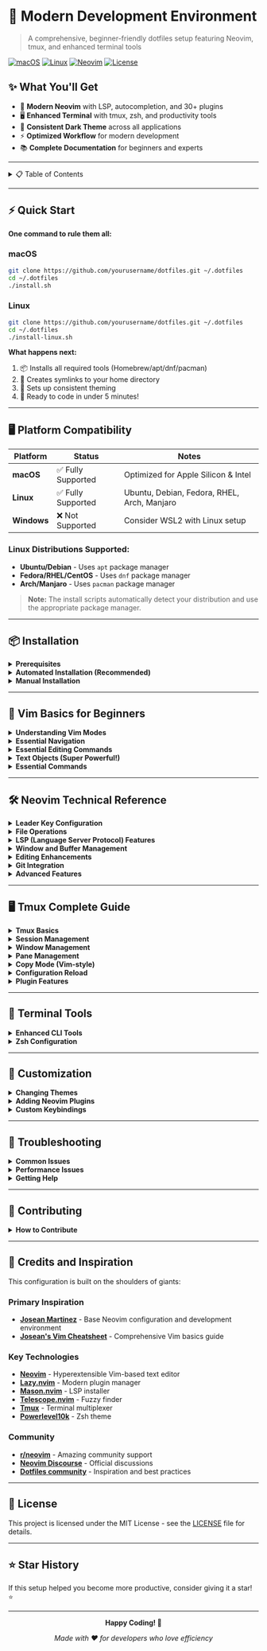 # 🚀 Modern Development Environment

> A comprehensive, beginner-friendly dotfiles setup featuring Neovim, tmux, and enhanced terminal tools

[![macOS](https://img.shields.io/badge/Platform-macOS-blue.svg)](https://www.apple.com/macos/)
[![Linux](https://img.shields.io/badge/Platform-Linux-orange.svg)](https://www.linux.org/)
[![Neovim](https://img.shields.io/badge/Neovim-0.11+-green.svg)](https://neovim.io/)
[![License](https://img.shields.io/badge/License-MIT-yellow.svg)](LICENSE)

## ✨ What You'll Get

- 🎯 **Modern Neovim** with LSP, autocompletion, and 30+ plugins
- 🖥️ **Enhanced Terminal** with tmux, zsh, and productivity tools
- 🎨 **Consistent Dark Theme** across all applications
- ⚡ **Optimized Workflow** for modern development
- 📚 **Complete Documentation** for beginners and experts

---

<details>
<summary>📋 Table of Contents</summary>

- [Quick Start](#-quick-start)
- [Platform Compatibility](#-platform-compatibility)
- [Installation](#-installation)
- [Vim Basics for Beginners](#-vim-basics-for-beginners)
- [Neovim Technical Reference](#%EF%B8%8F-neovim-technical-reference)
- [Tmux Complete Guide](#%EF%B8%8F-tmux-complete-guide)
- [Terminal Tools](#-terminal-tools)
- [Customization](#-customization)
- [Troubleshooting](#-troubleshooting)
- [Contributing](#-contributing)

</details>

---

## ⚡ Quick Start

**One command to rule them all:**

### macOS
```bash
git clone https://github.com/yourusername/dotfiles.git ~/.dotfiles
cd ~/.dotfiles
./install.sh
```

### Linux
```bash
git clone https://github.com/yourusername/dotfiles.git ~/.dotfiles
cd ~/.dotfiles
./install-linux.sh
```

**What happens next:**
1. 📦 Installs all required tools (Homebrew/apt/dnf/pacman)
2. 🔗 Creates symlinks to your home directory
3. 🎨 Sets up consistent theming
4. 🚀 Ready to code in under 5 minutes!

---

## 🖥️ Platform Compatibility

| Platform | Status | Notes |
|----------|--------|-------|
| **macOS** | ✅ Fully Supported | Optimized for Apple Silicon & Intel |
| **Linux** | ✅ Fully Supported | Ubuntu, Debian, Fedora, RHEL, Arch, Manjaro |
| **Windows** | ❌ Not Supported | Consider WSL2 with Linux setup |

### Linux Distributions Supported:
- **Ubuntu/Debian** - Uses `apt` package manager
- **Fedora/RHEL/CentOS** - Uses `dnf` package manager
- **Arch/Manjaro** - Uses `pacman` package manager

> **Note:** The install scripts automatically detect your distribution and use the appropriate package manager.

---

## 📦 Installation

<details>
<summary><b>Prerequisites</b></summary>

### macOS Requirements
- **macOS 10.15+** (Catalina or newer)
- **Homebrew** (will be installed automatically if missing)
- **Git** (usually pre-installed on macOS)

### Linux Requirements
- **Ubuntu 20.04+**, **Debian 11+**, **Fedora 35+**, **Arch Linux**, or **Manjaro**
- **Git** (install with your package manager if missing)
- **Curl** (install with your package manager if missing)
- **Build tools** (will be installed automatically)

### Recommended for All Platforms
- **iTerm2**, **Wezterm**, or **Alacritty** for best terminal experience
- **MesloLGS NF Font** (installed automatically by both scripts)

</details>

<details>
<summary><b>Automated Installation (Recommended)</b></summary>

### Step 1: Clone the Repository
```bash
git clone https://github.com/yourusername/dotfiles.git ~/.dotfiles
cd ~/.dotfiles
```

### Step 2: Run the Install Script

**For macOS:**
```bash
./install.sh
```

**For Linux:**
```bash
./install-linux.sh
```

### Step 3: Post-Installation Setup
```bash
# Restart your terminal
# Set terminal font to 'MesloLGS NF' in preferences
# Configure zsh theme
p10k configure

# Start tmux and install plugins
tmux
# Press Ctrl-a + I to install tmux plugins

# Open Neovim to install plugins
nvim
# Plugins install automatically on first launch
```

</details>

<details>
<summary><b>Manual Installation</b></summary>

### Core Tools

**macOS (Homebrew):**
```bash
# Install Homebrew (if not installed)
/bin/bash -c "$(curl -fsSL https://raw.githubusercontent.com/Homebrew/install/HEAD/install.sh)"

# Install essential packages
brew install neovim tmux zsh git curl node ripgrep fd fzf bat eza zoxide thefuck yazi powerlevel10k zsh-autosuggestions zsh-syntax-highlighting

# Install Nerd Font
brew install --cask font-meslo-lg-nerd-font
```

**Linux (Ubuntu/Debian):**
```bash
# Update package lists
sudo apt update

# Install core packages
sudo apt install -y neovim tmux zsh git curl nodejs npm build-essential ripgrep fd-find fzf bat zoxide

# Install eza (better ls)
wget -qO- https://raw.githubusercontent.com/eza-community/eza/main/deb.asc | sudo gpg --dearmor -o /etc/apt/keyrings/gierens.gpg
echo "deb [signed-by=/etc/apt/keyrings/gierens.gpg] http://deb.gierens.de stable main" | sudo tee /etc/apt/sources.list.d/gierens.list
sudo apt update && sudo apt install -y eza

# Install Deno for markdown preview
curl -fsSL https://deno.land/install.sh | sh
```

### Configuration Files
```bash
# Create config directory
mkdir -p ~/.config

# Symlink configurations
ln -sf ~/.dotfiles/.config/nvim ~/.config/nvim
ln -sf ~/.dotfiles/.zshrc ~/.zshrc
ln -sf ~/.dotfiles/.tmux.conf ~/.tmux.conf
ln -sf ~/.dotfiles/.wezterm.lua ~/.wezterm.lua
```

</details>

---

## 🎯 Vim Basics for Beginners

<details>
<summary><b>Understanding Vim Modes</b></summary>

Vim has different "modes" for different tasks:

| Mode | Key | Purpose | How to Exit |
|------|-----|---------|-------------|
| **NORMAL** | `ESC` | Navigation & commands | Default mode |
| **INSERT** | `i` | Type text like normal editor | `ESC` or `jk` |
| **VISUAL** | `v` | Select text | `ESC` |
| **VISUAL-BLOCK** | `Ctrl-v` | Select rectangular blocks | `ESC` |
| **COMMAND** | `:` | Run commands like save/quit | `ESC` or `Enter` |

**💡 Pro Tip:** Our config lets you use `jk` to exit insert mode instead of reaching for `ESC`!

</details>

<details>
<summary><b>Essential Navigation</b></summary>

### Basic Movement (Normal Mode)
```
   k
h  ↑  l    ←hjkl→ are your new arrow keys
   j
```

| Key | Action | Example |
|-----|--------|---------|
| `h` | Move left | Move one character left |
| `j` | Move down | Move one line down |
| `k` | Move up | Move one line up |
| `l` | Move right | Move one character right |

### Line Navigation
| Key | Action | Example |
|-----|--------|---------|
| `0` | Start of line | Jump to first character |
| `^` | First non-blank character | Skip whitespace |
| `$` | End of line | Jump to last character |

### Word Movement
| Key | Action | Example |
|-----|--------|---------|
| `w` | Next word start | Jump forward by words |
| `b` | Previous word start | Jump backward by words |
| `e` | Next word end | Jump to end of words |

### Document Navigation
| Key | Action | Example |
|-----|--------|---------|
| `gg` | First line | Jump to top of file |
| `G` | Last line | Jump to bottom of file |
| `{number}G` | Specific line | `42G` jumps to line 42 |

</details>

<details>
<summary><b>Essential Editing Commands</b></summary>

### Entering Insert Mode
| Key | Action | Cursor Position |
|-----|--------|-----------------|
| `i` | Insert | Before cursor |
| `a` | Append | After cursor |
| `A` | Append line | End of line |
| `o` | Open line below | New line below |
| `O` | Open line above | New line above |

### Deleting Text
| Key | Action | Example |
|-----|--------|---------|
| `x` | Delete character | Delete char under cursor |
| `dd` | Delete line | Delete entire line |
| `dw` | Delete word | Delete from cursor to end of word |
| `d$` | Delete to end | Delete from cursor to end of line |

### Copying and Pasting
| Key | Action | Example |
|-----|--------|---------|
| `yy` | Copy line | Copy entire line |
| `yw` | Copy word | Copy word under cursor |
| `p` | Paste after | Paste after cursor |
| `P` | Paste before | Paste before cursor |

### Undo and Redo
| Key | Action | Example |
|-----|--------|---------|
| `u` | Undo | Undo last change |
| `Ctrl-r` | Redo | Redo undone change |
| `.` | Repeat | Repeat last change |

</details>

<details>
<summary><b>Text Objects (Super Powerful!)</b></summary>

Text objects let you operate on "things" rather than just characters:

### Inner vs Around
- **Inner (`i`)**: Contents only
- **Around (`a`)**: Contents + surrounding characters

### Common Text Objects
| Object | Description | Example |
|--------|-------------|---------|
| `w` | Word | `diw` = delete inner word |
| `s` | Sentence | `dis` = delete sentence |
| `p` | Paragraph | `dip` = delete paragraph |
| `"` | Quoted text | `di"` = delete inside quotes |
| `'` | Single quotes | `da'` = delete around single quotes |
| `(` or `)` | Parentheses | `di(` = delete inside parentheses |
| `{` or `}` | Braces | `da{` = delete around braces |
| `[` or `]` | Brackets | `di[` = delete inside brackets |

### Powerful Combinations
```vim
diw    " Delete inner word
daw    " Delete around word (includes spaces)
ci"    " Change inside quotes
ya(    " Yank around parentheses
```

</details>

<details>
<summary><b>Essential Commands</b></summary>

### File Operations
| Command | Action | Example |
|---------|--------|---------|
| `:w` | Save file | Write changes to disk |
| `:q` | Quit | Exit Vim |
| `:wq` | Save and quit | Write and exit |
| `:q!` | Force quit | Exit without saving |
| `:e filename` | Edit file | Open another file |

### Search and Replace
| Command | Action | Example |
|---------|--------|---------|
| `/pattern` | Search forward | `/hello` finds "hello" |
| `?pattern` | Search backward | `?hello` finds "hello" backward |
| `n` | Next match | Jump to next search result |
| `N` | Previous match | Jump to previous search result |
| `:s/old/new/` | Replace on line | Replace first occurrence |
| `:s/old/new/g` | Replace all on line | Replace all occurrences |
| `:%s/old/new/g` | Replace in file | Replace all in entire file |

</details>

---

## 🛠️ Neovim Technical Reference

<details>
<summary><b>Leader Key Configuration</b></summary>

The leader key is your gateway to custom commands. In our setup:

**Leader Key: `Space`**

All custom keybindings start with pressing the spacebar, then the command key(s).

</details>

<details>
<summary><b>File Operations</b></summary>

### File Navigation
| Keybinding | Action | Description |
|------------|--------|-------------|
| `<leader>ff` | **Find Files** | Search and open files in current directory |
| `<leader>fr` | **Recent Files** | Open recently used files |
| `<leader>fs` | **Find String** | Search for text across all files |
| `<leader>fc` | **Find under Cursor** | Search for word under cursor |
| `<leader>ft` | **Find TODOs** | Find TODO comments in project |

### File Tree (nvim-tree)
| Keybinding | Action | Description |
|------------|--------|-------------|
| `<leader>ee` | **Toggle File Tree** | Open/close file explorer |
| `<leader>ef` | **Focus File Tree** | Open file tree and focus on current file |
| `<leader>ec` | **Collapse File Tree** | Collapse all folders |
| `<leader>er` | **Refresh File Tree** | Refresh file tree |

**File Tree Navigation:**
- `Enter` or `o` - Open file/folder
- `a` - Create new file
- `d` - Delete file/folder
- `r` - Rename file/folder
- `c` - Copy file
- `x` - Cut file

</details>

<details>
<summary><b>LSP (Language Server Protocol) Features</b></summary>

### Code Navigation
| Keybinding | Action | Description |
|------------|--------|-------------|
| `gd` | **Go to Definition** | Jump to where function/variable is defined |
| `gD` | **Go to Declaration** | Jump to declaration (like header files) |
| `gi` | **Go to Implementation** | Jump to implementation |
| `gt` | **Go to Type Definition** | Jump to type definition |
| `gR` | **Show References** | Show all places this symbol is used |
| `K` | **Hover Documentation** | Show documentation for symbol under cursor |

### Code Actions
| Keybinding | Action | Description |
|------------|--------|-------------|
| `<leader>ca` | **Code Actions** | Show available code fixes/refactors |
| `<leader>rn` | **Rename Symbol** | Rename variable/function across project |
| `<leader>rs` | **Restart LSP** | Restart language server |

### Diagnostics (Error/Warning Navigation)
| Keybinding | Action | Description |
|------------|--------|-------------|
| `<leader>d` | **Show Line Diagnostics** | Show errors/warnings on current line |
| `<leader>D` | **Show Buffer Diagnostics** | Show all errors/warnings in file |
| `[d` | **Previous Diagnostic** | Jump to previous error/warning |
| `]d` | **Next Diagnostic** | Jump to next error/warning |

</details>

<details>
<summary><b>Window and Buffer Management</b></summary>

### Window Splitting
| Keybinding | Action | Description |
|------------|--------|-------------|
| `<leader>sv` | **Split Vertically** | Split window left/right |
| `<leader>sh` | **Split Horizontally** | Split window top/bottom |
| `<leader>se` | **Equal Splits** | Make all splits equal size |
| `<leader>sx` | **Close Split** | Close current split window |

### Tab Management
| Keybinding | Action | Description |
|------------|--------|-------------|
| `<leader>to` | **Open New Tab** | Create new tab |
| `<leader>tx` | **Close Tab** | Close current tab |
| `<leader>tn` | **Next Tab** | Go to next tab |
| `<leader>tp` | **Previous Tab** | Go to previous tab |
| `<leader>tf` | **File to New Tab** | Open current file in new tab |

### Buffer Navigation
| Keybinding | Action | Description |
|------------|--------|-------------|
| `<leader>b` | **Buffer List** | Show all open buffers |
| `<leader>bp` | **Previous Buffer** | Switch to previous buffer |
| `<leader>bn` | **Next Buffer** | Switch to next buffer |
| `<leader>bd` | **Delete Buffer** | Close current buffer |

</details>

<details>
<summary><b>Editing Enhancements</b></summary>

### Quick Utilities
| Keybinding | Action | Description |
|------------|--------|-------------|
| `jk` | **Exit Insert Mode** | Alternative to ESC key |
| `<leader>nh` | **Clear Highlights** | Clear search highlights |
| `<leader>+` | **Increment Number** | Increase number under cursor |
| `<leader>-` | **Decrement Number** | Decrease number under cursor |

### Comments
| Keybinding | Action | Description |
|------------|--------|-------------|
| `gcc` | **Toggle Line Comment** | Comment/uncomment current line |
| `gc` | **Toggle Comment** | Comment/uncomment selection (visual mode) |

### Text Manipulation
| Keybinding | Action | Description |
|------------|--------|-------------|
| `<leader>s` | **Find and Replace** | Substitute text in current line |
| `<leader>S` | **Find and Replace All** | Substitute text in entire file |

</details>

<details>
<summary><b>Git Integration</b></summary>

### Git Operations
| Keybinding | Action | Description |
|------------|--------|-------------|
| `<leader>gg` | **Lazygit** | Open interactive git interface |
| `<leader>gs` | **Git Status** | Show git status |
| `<leader>gc` | **Git Commit** | Commit changes |
| `<leader>gp` | **Git Push** | Push to remote |

### Git Signs (in-editor)
| Keybinding | Action | Description |
|------------|--------|-------------|
| `]c` | **Next Change** | Jump to next git change |
| `[c` | **Previous Change** | Jump to previous git change |
| `<leader>hp` | **Preview Hunk** | Preview git change |
| `<leader>hr` | **Reset Hunk** | Reset git change |

</details>

<details>
<summary><b>Advanced Features</b></summary>

### Session Management
| Keybinding | Action | Description |
|------------|--------|-------------|
| `<leader>wr` | **Restore Session** | Restore previous session |
| `<leader>ws` | **Save Session** | Save current session |

### Plugin Management
| Command | Action | Description |
|---------|--------|-------------|
| `:Lazy` | **Plugin Manager** | Open Lazy.nvim interface |
| `:Mason` | **LSP Manager** | Open Mason LSP installer |
| `:checkhealth` | **Health Check** | Check Neovim configuration |

### Terminal Integration
| Keybinding | Action | Description |
|------------|--------|-------------|
| `<leader>tf` | **Toggle Terminal** | Open floating terminal |
| `<leader>th` | **Horizontal Terminal** | Open terminal below |
| `<leader>tv` | **Vertical Terminal** | Open terminal to the side |

</details>

---

## 🖥️ Tmux Complete Guide

<details>
<summary><b>Tmux Basics</b></summary>

### What is Tmux?
Tmux (Terminal Multiplexer) lets you:
- 📱 Split your terminal into multiple panes
- 📂 Create multiple windows (like browser tabs)
- 🔄 Keep sessions running even when disconnected
- 🚀 Boost productivity with keyboard shortcuts

### Prefix Key
**All tmux commands start with the prefix key: `Ctrl-a`**

**Usage Pattern:**
1. Press `Ctrl-a` (prefix)
2. Release both keys
3. Press the command key

</details>

<details>
<summary><b>Session Management</b></summary>

### Basic Session Commands
| Command | Action | Description |
|---------|--------|-------------|
| `tmux` | **Start Session** | Create new tmux session |
| `tmux new -s name` | **Named Session** | Create session with specific name |
| `tmux ls` | **List Sessions** | Show all active sessions |
| `tmux attach -t name` | **Attach Session** | Connect to existing session |
| `tmux kill-session -t name` | **Kill Session** | End specific session |

### Inside Tmux
| Keybinding | Action | Description |
|------------|--------|-------------|
| `Ctrl-a d` | **Detach** | Leave session (keeps running) |
| `Ctrl-a $` | **Rename Session** | Change session name |

</details>

<details>
<summary><b>Window Management</b></summary>

### Window Operations
| Keybinding | Action | Description |
|------------|--------|-------------|
| `Ctrl-a c` | **Create Window** | New window (like browser tab) |
| `Ctrl-a ,` | **Rename Window** | Change window name |
| `Ctrl-a &` | **Kill Window** | Close current window |

### Window Navigation
| Keybinding | Action | Description |
|------------|--------|-------------|
| `Ctrl-a n` | **Next Window** | Move to next window |
| `Ctrl-a p` | **Previous Window** | Move to previous window |
| `Ctrl-a 0-9` | **Window by Number** | Jump to specific window |
| `Ctrl-a l` | **Last Window** | Switch to last used window |

</details>

<details>
<summary><b>Pane Management</b></summary>

### Creating Panes
| Keybinding | Action | Description |
|------------|--------|-------------|
| `Ctrl-a \|` | **Vertical Split** | Split pane left/right |
| `Ctrl-a -` | **Horizontal Split** | Split pane top/bottom |

### Pane Navigation
| Keybinding | Action | Description |
|------------|--------|-------------|
| `Ctrl-a h` | **Move Left** | Focus pane to the left |
| `Ctrl-a j` | **Move Down** | Focus pane below |
| `Ctrl-a k` | **Move Up** | Focus pane above |
| `Ctrl-a l` | **Move Right** | Focus pane to the right |

### Pane Resizing
| Keybinding | Action | Description |
|------------|--------|-------------|
| `Ctrl-a H` | **Resize Left** | Make pane wider (left) |
| `Ctrl-a J` | **Resize Down** | Make pane taller (down) |
| `Ctrl-a K` | **Resize Up** | Make pane taller (up) |
| `Ctrl-a L` | **Resize Right** | Make pane wider (right) |

### Pane Operations
| Keybinding | Action | Description |
|------------|--------|-------------|
| `Ctrl-a m` | **Maximize Pane** | Toggle pane zoom (fullscreen) |
| `Ctrl-a x` | **Kill Pane** | Close current pane |
| `Ctrl-a !` | **Break Pane** | Move pane to new window |

</details>

<details>
<summary><b>Copy Mode (Vim-style)</b></summary>

### Entering Copy Mode
| Keybinding | Action | Description |
|------------|--------|-------------|
| `Ctrl-a [` | **Enter Copy Mode** | Start text selection |

### Copy Mode Navigation (Vim keys)
| Keybinding | Action | Description |
|------------|--------|-------------|
| `h,j,k,l` | **Move Cursor** | Navigate like Vim |
| `w,b` | **Word Movement** | Jump by words |
| `0,$` | **Line Movement** | Start/end of line |
| `g,G` | **Document Movement** | First/last line |

### Text Selection
| Keybinding | Action | Description |
|------------|--------|-------------|
| `v` | **Start Selection** | Begin highlighting text |
| `y` | **Copy Selection** | Copy highlighted text |
| `ESC` | **Exit Copy Mode** | Return to normal mode |

### Pasting
| Keybinding | Action | Description |
|------------|--------|-------------|
| `Ctrl-a ]` | **Paste** | Paste copied text |

</details>

<details>
<summary><b>Configuration Reload</b></summary>

### Reloading Config
| Keybinding | Action | Description |
|------------|--------|-------------|
| `Ctrl-a r` | **Reload Config** | Apply .tmux.conf changes |

</details>

<details>
<summary><b>Plugin Features</b></summary>

Our tmux setup includes powerful plugins:

### vim-tmux-navigator
- Seamless navigation between Vim and tmux panes
- Use `Ctrl-h/j/k/l` to move between Vim splits and tmux panes

### tmux-resurrect
- Automatically saves tmux sessions
- Restores sessions after computer restart

### tmux-continuum
- Continuous saving of tmux environment
- Automatic restore on tmux start

### Tokyo Night Theme
- Beautiful dark theme matching Neovim
- Consistent visual experience

</details>

---

## 🔧 Terminal Tools

<details>
<summary><b>Enhanced CLI Tools</b></summary>

Our setup replaces standard CLI tools with modern, enhanced versions:

### File Operations
| Tool | Replaces | Description | Example |
|------|----------|-------------|---------|
| **eza** | `ls` | Better file listing with icons | `ls` shows files with colors and icons |
| **bat** | `cat` | Syntax highlighting for file viewing | `bat filename.js` shows JavaScript with syntax highlighting |
| **fd** | `find` | Faster and easier file searching | `fd pattern` finds files matching pattern |
| **ripgrep** | `grep` | Blazing fast text search | `rg "function"` searches for "function" in all files |

### Navigation
| Tool | Replaces | Description | Example |
|------|----------|-------------|---------|
| **zoxide** | `cd` | Smart directory jumping | `z proj` jumps to project directory |
| **fzf** | N/A | Fuzzy finder for everything | `Ctrl-r` for command history search |

### Utilities
| Tool | Purpose | Description | Example |
|------|---------|-------------|---------|
| **thefuck** | Command correction | Fixes typos in commands | Type `fuck` after a typo |
| **yazi** | File manager | Terminal-based file browser | `y` opens file manager |

</details>

<details>
<summary><b>Zsh Configuration</b></summary>

### Powerlevel10k Theme
- 🚀 **Instant prompt** for fast terminal startup
- 📊 **Git status** in prompt
- 🌳 **Directory info** with smart truncation
- ⚡ **Command execution time** display

### Auto-suggestions
- 💡 **Command completion** based on history
- ⏰ **Real-time suggestions** as you type
- 🔮 **Intelligent predictions**

### Syntax Highlighting
- 🎨 **Color-coded commands** for validity
- 🚨 **Error highlighting** for invalid commands
- 📝 **Parameter highlighting**

### Useful Aliases
| Alias | Command | Description |
|-------|---------|-------------|
| `reload-zsh` | `source ~/.zshrc` | Reload zsh configuration |
| `edit-zsh` | `nvim ~/.zshrc` | Edit zsh configuration |
| `ls` | `eza --icons=always` | Enhanced file listing |
| `cd` | `z` | Smart directory navigation |

</details>

---

## 🎨 Customization

<details>
<summary><b>Changing Themes</b></summary>

### Neovim Theme
Edit `.config/nvim/lua/sabir/plugins/colorscheme.lua`:
```lua
return {
  "folke/tokyonight.nvim", -- Change this to your preferred theme
  -- Popular alternatives:
  -- "catppuccin/nvim"
  -- "EdenEast/nightfox.nvim"
  -- "rose-pine/neovim"
}
```

### Terminal Theme
The setup includes multiple terminal themes in `.config/alacritty/themes/`

### Tmux Theme
Edit `.tmux.conf` to change the theme plugin:
```bash
set -g @plugin 'fabioluciano/tmux-tokyo-night'
# Alternatives:
# set -g @plugin 'catppuccin/tmux'
# set -g @plugin 'egel/tmux-gruvbox'
```

</details>

<details>
<summary><b>Adding Neovim Plugins</b></summary>

### Step 1: Create Plugin File
Create a new file in `.config/nvim/lua/sabir/plugins/`:
```lua
-- .config/nvim/lua/sabir/plugins/my-plugin.lua
return {
  "author/plugin-name",
  config = function()
    -- Plugin configuration here
  end,
}
```

### Step 2: Restart Neovim
Lazy.nvim will automatically detect and install the new plugin.

### Popular Plugin Suggestions
- **nvim-surround**: Manipulate surroundings (quotes, brackets)
- **vim-visual-multi**: Multiple cursors
- **gitsigns**: Git integration
- **indent-blankline**: Indentation guides

</details>

<details>
<summary><b>Custom Keybindings</b></summary>

Add custom keybindings in `.config/nvim/lua/sabir/core/keymaps.lua`:

```lua
local keymap = vim.keymap

-- Example: Map <leader>w to save file quickly
keymap.set("n", "<leader>w", ":w<CR>", { desc = "Save file" })

-- Example: Map <leader>q to quit
keymap.set("n", "<leader>q", ":q<CR>", { desc = "Quit" })
```

</details>

---

## 🚨 Troubleshooting

<details>
<summary><b>Common Issues</b></summary>

### Neovim Issues

**Problem: Plugins not loading**
```bash
# Check Lazy.nvim status
nvim -c "Lazy"

# Health check
nvim -c "checkhealth"
```

**Problem: LSP not working**
```bash
# Check Mason status
nvim -c "Mason"

# Restart LSP
# In Neovim: <leader>rs
```

**Problem: Treesitter errors**
```bash
# Update parsers
nvim -c "TSUpdate"

# Install specific parser
nvim -c "TSInstall <language>"
```

### Tmux Issues

**Problem: Plugins not working**
```bash
# Install tmux plugins
# In tmux: Ctrl-a + I

# Reload tmux config
tmux source-file ~/.tmux.conf
```

**Problem: Colors look wrong**
```bash
# Check terminal color support
echo $TERM

# Should be: tmux-256color or screen-256color
```

### Terminal Issues

**Problem: Font icons not showing**
1. Install MesloLGS NF font: `brew install --cask font-meslo-lg-nerd-font`
2. Set terminal font to "MesloLGS NF"
3. Restart terminal

**Problem: Zsh theme not loading**
```bash
# Reconfigure Powerlevel10k
p10k configure

# Check theme installation
brew list powerlevel10k
```

</details>

<details>
<summary><b>Performance Issues</b></summary>

### Slow Startup
1. **Check plugin count**: Too many plugins can slow startup
2. **Lazy loading**: Most plugins are configured to load on demand
3. **Profile startup**: Use `nvim --startuptime startup.log` to identify slow plugins

### Large Files
- Disable treesitter for large files
- Use `:syntax off` to disable syntax highlighting
- Consider using `bat` instead of opening in Neovim

</details>

<details>
<summary><b>Getting Help</b></summary>

### Documentation
- **Neovim**: `:help` in Neovim
- **Tmux**: `man tmux` in terminal
- **Plugins**: Check plugin documentation on GitHub

### Community
- [Neovim Discourse](https://neovim.discourse.group/)
- [r/neovim](https://reddit.com/r/neovim)
- [Tmux Wiki](https://github.com/tmux/tmux/wiki)

### Issue Reporting
If you find bugs in this configuration:
1. Check existing issues
2. Provide system information (OS, Neovim version)
3. Include error messages
4. Describe steps to reproduce

</details>

---

## 🤝 Contributing

<details>
<summary><b>How to Contribute</b></summary>

### Reporting Issues
1. **Search existing issues** first
2. **Use issue templates** when available
3. **Provide detailed information**:
   - Operating system and version
   - Neovim version (`nvim --version`)
   - Steps to reproduce
   - Expected vs actual behavior

### Suggesting Features
1. **Check if feature already exists**
2. **Explain the use case**
3. **Provide examples** if possible
4. **Consider backwards compatibility**

### Code Contributions
1. **Fork the repository**
2. **Create feature branch**: `git checkout -b feature/amazing-feature`
3. **Follow existing code style**
4. **Test your changes thoroughly**
5. **Update documentation** if needed
6. **Submit pull request**

### Documentation Improvements
- Fix typos or unclear instructions
- Add missing information
- Improve examples
- Update outdated content

</details>

---

## 🙏 Credits and Inspiration

This configuration is built on the shoulders of giants:

### Primary Inspiration
- **[Josean Martinez](https://github.com/josean-dev/dev-environment-files)** - Base Neovim configuration and development environment
- **[Josean's Vim Cheatsheet](https://www.josean.com/posts/vim-essentials-cheatsheet)** - Comprehensive Vim basics guide

### Key Technologies
- **[Neovim](https://neovim.io/)** - Hyperextensible Vim-based text editor
- **[Lazy.nvim](https://github.com/folke/lazy.nvim)** - Modern plugin manager
- **[Mason.nvim](https://github.com/williamboman/mason.nvim)** - LSP installer
- **[Telescope.nvim](https://github.com/nvim-telescope/telescope.nvim)** - Fuzzy finder
- **[Tmux](https://github.com/tmux/tmux)** - Terminal multiplexer
- **[Powerlevel10k](https://github.com/romkatv/powerlevel10k)** - Zsh theme

### Community
- **[r/neovim](https://reddit.com/r/neovim)** - Amazing community support
- **[Neovim Discourse](https://neovim.discourse.group/)** - Official discussions
- **[Dotfiles community](https://dotfiles.github.io/)** - Inspiration and best practices

---

## 📄 License

This project is licensed under the MIT License - see the [LICENSE](LICENSE) file for details.

---

## ⭐ Star History

If this setup helped you become more productive, consider giving it a star! ⭐

---

<div align="center">

**Happy Coding! 🚀**

*Made with ❤️ for developers who love efficiency*

</div>